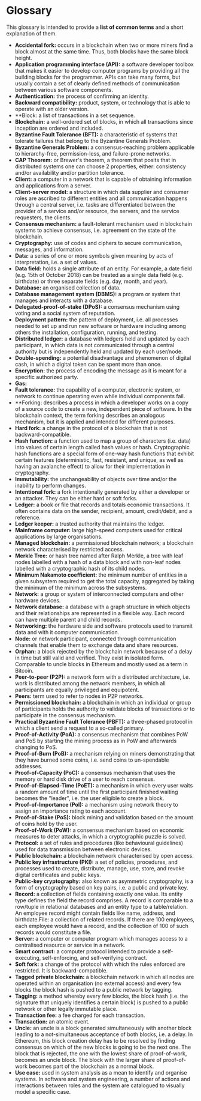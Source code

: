
# Glossary

This glossary is intended to provide a **list of common terms** and a short explanation of them.

* **Accidental fork:** occurs in a blockchain when two or more miners find a block almost at the same time. Thus, both blocks have the same block height.
* **Application programming interface (API):** a software developer toolbox that makes it easier to develop computer programs by providing all the building blocks for the programmer. APIs can take many forms, but usually contain a set of clearly defined methods of communication between various software components.
* **Authentication:** the process of confirming an identity. 
* **Backward compatibility:** product, system, or technology that is able to operate with an older version.
* **Block: a list of transactions in a set sequence. 
* **Blockchain:** a well-ordered set of blocks, in which all transactions since inception are ordered and included. 
* **Byzantine Fault Tolerance (BFT):** a characteristic of systems that tolerate failures that belong to the Byzantine Generals Problem. 
* **Byzantine Generals Problem:** a consensus-reaching problem applicable to hierarchy-free, permission-less, and failure-prone networks. 
* **CAP Theorem:** or Brewer's theorem, a theorem that posits that in distributed systems one can choose 2 properties, either: consistency and/or availability and/or partition tolerance. 
* **Client:** a computer in a network that is capable of obtaining information and applications from a server. 
* **Client-server model:** a structure in which data supplier and consumer roles are ascribed to different entities and all communication happens through a central server, i.e. tasks are differentiated between the provider of a service and/or resource, the servers, and the service requesters, the clients. 
* **Consensus mechanism:** a fault-tolerant mechanism used in blockchain systems to achieve consensus, i.e. agreement on the state of the blockchain. 
* **Cryptography:** use of codes and ciphers to secure communication, messages, and information.
* **Data:** a series of one or more symbols given meaning by acts of interpretation, i.e. a set of values.
* **Data field:** holds a single attribute of an entity. For example, a date field (e.g. 15th of October 2018) can be treated as a single data field (e.g. birthdate) or three separate fields (e.g. day, month, and year).
* **Database:** an organised collection of data.
* **Database management system (DBMS):** a program or system that manages and interacts with a database. 
* **Delegated-proof-of-stake (DPoS):** a consensus mechanism using voting and a social system of reputation.
* **Deployment pattern:** the pattern of deployment, i.e. all processes needed to set up and run new software or hardware including among others the installation, configuration, running, and testing.
* **Distributed ledger:** a database with ledgers held and updated by each participant, in which data is not communicated through a central authority but is independently held and updated by each user/node.
* **Double-spending:** a potential disadvantage and phenomenon of digital cash, in which a digital token can be spent more than once.
* **Encryption:** the process of encoding the message as it is meant for a specific authorized party.
* **Gas:**
* **Fault tolerance:** the capability of a computer, electronic system, or network to continue operating even while individual components fail.
* **Forking: describes a process in which a developer works on a copy of a source code to create a new, independent piece of software. In the blockchain context, the term forking describes an analogous mechanism, but it is applied and intended for different purposes.
* **Hard fork:** a change in the protocol of a blockchain that is not backward-compatible.
* **Hash function:** a function used to map a group of characters (i.e. data) into values of certain length called hash values or hash. Cryptographic hash functions are a special form of one-way hash functions that exhibit certain features (deterministic, fast, resistant, and unique, as well as having an avalanche effect) to allow for their implementation in cryptography.
* **Immutability:** the unchangeability of objects over time and/or the inability to perform changes. 
* **Intentional fork:** a fork intentionally generated by either a developer or an attacker. They can be either hard or soft forks. 
* **Ledger:** a book or file that records and totals economic transactions. It often contains data on the sender, recipient, amount, credit/debit, and a reference. 
* **Ledger keeper:** a trusted authority that maintains the ledger. 
* **Mainframe computer:** large high-speed computers used for critical applications by large organisations. 
* **Managed blockchain:** a permissioned blockchain network; a blockchain network characterised by restricted access. 
* **Merkle Tree:** or hash tree named after Ralph Merkle, a tree with leaf nodes labelled with a hash of a data block and with non-leaf nodes labelled with a cryptographic hash of its child nodes. 
* **Minimum Nakamoto coefficient:** the minimum number of entities in a given subsystem required to get the total capacity, aggregated by taking the minimum of the minimum across the subsystems. 
* **Network:** a group or system of interconnected computers and other hardware devices. 
* **Network database:** a database with a graph structure in which objects and their relationships are represented in a flexible way. Each record can have multiple parent and child records. 
* **Networking:** the hardware side and software protocols used to transmit data and with it computer communication. 
* **Node:** or network participant, connected through communication channels that enable them to exchange data and share resources. 
* **Orphan:** a block rejected by the blockchain network because of a delay in time but still valid and verified. They exist in isolated form. Comparable to uncle blocks in Ethereum and mostly used as a term in Bitcoin. 
* **Peer-to-peer (P2P):** a network form with a distributed architecture, i.e. work is distributed among the network members, in which all participants are equally privileged and equipotent. 
* **Peers:** term used to refer to nodes in  P2P networks. 
* **Permissioned blockchain:** a blockchain in which an individual or group of participants holds the authority to validate blocks of transactions or to participate in the consensus mechanism. 
* **Practical Byzantine Fault Tolerance (PBFT):** a three-phased protocol in which a client send a request to a so-called primary. 
* **Proof-of-Activity (PoA):** a consensus mechanism that combines PoW and PoS by starting the mining process as in PoW and afterwards changing to PoS. 
* **Proof-of-Burn (PoB):** a mechanism relying on miners demonstrating that they have burned some coins, i.e. send coins to un-spendable addresses. 
* **Proof-of-Capacity (PoC):** a consensus mechanism that uses the memory or hard disk drive of a user to reach consensus. 
* **Proof-of-Elapsed-Time (PoET):** a mechanism in which every user waits a random amount of time until the first participant finished waiting becomes the &quot;leader&quot;, i.e. the user eligible to create a block. 
* **Proof-of-Importance (PoI):** a mechanism using network theory to assign an importance rating to each account. 
* **Proof-of-Stake (PoS):** block mining and validation based on the amount of coins hold by the user. 
* **Proof-of-Work (PoW):** a consensus mechanism based on economic measures to deter attacks, in which a cryptographic puzzle is solved. 
* **Protocol:** a set of rules and procedures (like behavioural guidelines) used for data transmission between electronic devices. 
* **Public blockchain:** a blockchain network characterised by open access. 
* **Public key infrastructure (PKI):** a set of policies, procedures, and processes used to create, distribute, manage, use, store, and revoke digital certificates and public keys. 
* **Public-key cryptography:** also known as asymmetric cryptography, is a form of cryptography based on key pairs, i.e. a public and private key. 
* **Record:** a collection of fields containing exactly one value. Its entity type defines the field the record comprises. A record is comparable to a row/tuple in relational databases and an entity type to a table/relation. An employee record might contain fields like name, address, and birthdate.File: a collection of related records. If there are 100 employees, each employee would have a record, and the collection of 100 of such records would constitute a file. 
* **Server:** a computer or computer program which manages access to a centralised resource or service in a network. 
* **Smart contract:** a computer protocol intended to provide a self-executing, self-enforcing, and self-verifying contract. 
* **Soft fork:** a change of the protocol with which the rules enforced are restricted. It is backward-compatible. 
* **Tagged private blockchain:** a blockchain network in which all nodes are operated within an organisation (no external access) and every few blocks the block hash is pushed to a public network by tagging. 
* **Tagging:** a method whereby every few blocks, the block hash (i.e. the signature that uniquely identifies a certain block) is pushed to a public network or other legally immutable place.
* **Transaction fee:** a fee charged for each transaction. 
* **Transaction:** an atomic event. 
* **Uncle:** an uncle is a block generated simultaneously with another block leading to a not-simultaneous acceptance of both blocks, i.e. a delay. In Ethereum, this block creation delay has to be resolved by finding consensus on which of the new blocks is going to be the next one. The block that is rejected, the one with the lowest share of proof-of-work, becomes an uncle block. The block with the larger share of proof-of-work becomes part of the blockchain as a normal block.
* **Use case:** used in system analysis as a mean to identify and organise systems. In software and system engineering, a number of actions and interactions between roles and the system are catalogued to visually model a specific case. 
